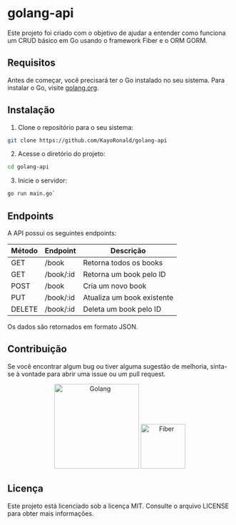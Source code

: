 # golang-api

Este projeto foi criado com o objetivo de ajudar a entender como funciona um CRUD básico em Go usando o framework Fiber e o ORM GORM.

## Requisitos

Antes de começar, você precisará ter o Go instalado no seu sistema. Para instalar o Go, visite [golang.org](https://golang.org/doc/install).

## Instalação

1. Clone o repositório para o seu sistema:

```bash
git clone https://github.com/KayoRonald/golang-api
```
2. Acesse o diretório do projeto:

```bash
cd golang-api
```

3. Inicie o servidor:

```bash
go run main.go`
```

## Endpoints

A API possui os seguintes endpoints:

| Método | Endpoint | Descrição |
| ------ | -------- | --------- |
| GET | /book | Retorna todos os books |
| GET | /book/:id | Retorna um book pelo ID |
| POST | /book | Cria um novo book |
| PUT | /book/:id | Atualiza um book existente |
| DELETE | /book/:id | Deleta um book pelo ID |

Os dados são retornados em formato JSON.

## Contribuição

Se você encontrar algum bug ou tiver alguma sugestão de melhoria, sinta-se à vontade para abrir uma issue ou um pull request.

<div align="center">
  <img src="https://www.pragimtech.com/wp-content/uploads/2020/08/golang.png" width="190" title="Golang"/>
  <img src="https://ucarecdn.com/42dad822-770d-478e-be99-26583e67cc9c/-/format/auto/-/progressive/yes/-/preview/480x480/" width="100" alt="Fiber" title="Fiber" />
</div>

## Licença

Este projeto está licenciado sob a licença MIT. Consulte o arquivo LICENSE para obter mais informações.